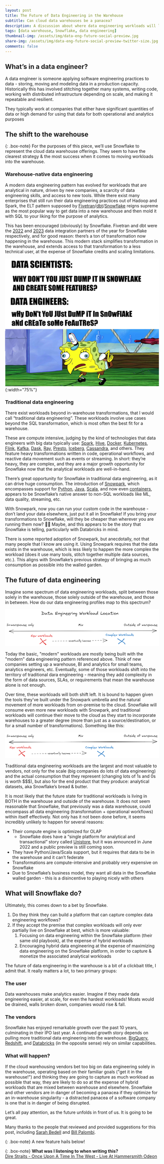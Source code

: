 ```yaml
---
layout: post
title: The Future of Data Engineering in the Warehouse
subtitle: Can cloud data warehouses be a panacea?
description: A discussion about where data engineering workloads will live in the future.
tags: [data warehouse, Snowflake, data engineering]
thumbnail-img: /assets/img/data-eng-future-social-preview.jpg
share-img: /assets/img/data-eng-future-social-preview-twitter-size.jpg
comments: false
---
```

## What’s in a data engineer?

A data engineer is someone applying software engineering practices to data - storing, moving and modeling data in a production capacity. Historically this has involved stitching together many systems, writing code, working with distributed infrastructure depending on scale, and making it repeatable and resilient.

They typically work at companies that either have significant quantities of data or high demand for using that data for both operational and analytics purposes

## The shift to the warehouse

{: .box-note}
For the purposes of this piece, we’ll use Snowflake to represent the cloud data warehouse offerings. They seem to have the clearest strategy & the most success when it comes to moving workloads into the warehouse.

### **Warehouse-native data engineering**

A modern data engineering pattern has evolved for workloads that are analytical in nature, driven by new companies, a scarcity of data engineering skills, and access to new tools. While there exist many enterprises that still run their data engineering practices out of Hadoop and Spark, the ELT pattern supposed by [Fivetran](https://www.fivetran.com/)/[dbt](https://www.getdbt.com/)/[Snowflake](https://www.snowflake.com/en/) reigns supreme as the most popular way to get data into a new warehouse and then mold it with SQL to your liking for the purpose of analytics.

This has been encouraged (obviously) by Snowflake. Fivetran and dbt were the [2022](https://www.fivetran.com/press/fivetran-named-snowflake-data-integration-partner-of-the-year-adds-new-product-capabilities-extends-enterprise-customer-growth) and [2023](https://www.prnewswire.com/news-releases/dbt-labs-named-snowflake-data-integration-partner-of-the-year-301864344.html) data integration partners of the year for Snowflake respectively, and for good reason: there’s a ton of transformation now happening in the warehouse. This modern stack simplifies transformation in the warehouse, and extends access to that transformation to a less technical user, at the expense of Snowflake credits and scaling limitations. 

![Spongebob Data Engineering meme](/assets/img/data-eng-future-social-preview.jpg){:width="75%"}

### **Traditional data engineering**

There exist workloads beyond in-warehouse transformations, that I would call “traditional data engineering”. These workloads involve use cases beyond the SQL transformation, which is most often the best fit for a warehouse. 

These are compute intensive, judging by the kind of technologies that data engineers with big data typically use: [Spark](https://spark.apache.org/), [Hive](https://hive.apache.org/), [Docker](https://www.docker.com/), [Kubernetes](https://kubernetes.io/), [Flink](https://flink.apache.org/), [Kafka](https://kafka.apache.org/), [Dask](https://www.dask.org/), [Ray](https://www.ray.io/), [Presto](http://prestodb.github.io/), [Iceberg](https://iceberg.apache.org/), [Cassandra](https://cassandra.apache.org/_/index.html), and others. They feature heavy transformations written in code, operational workflows, and reactive data movement such as events or streaming. In short: they’re heavy, they are complex, and they are a major growth opportunity for Snowflake now that the analytical workloads are well-in-hand.

There’s great opportunity for Snowflake in traditional data engineering, as it can drive huge consumption. The introduction of [Snowpark](https://docs.snowflake.com/en/developer-guide/snowpark/index), which encompasses support for [Python](https://docs.snowflake.com/en/developer-guide/snowpark/python/index), [Java](https://docs.snowflake.com/en/developer-guide/snowpark/java/index), [Scala](https://docs.snowflake.com/en/developer-guide/snowpark/scala/index), and now even [containers](https://medium.com/snowflake/snowpark-container-services-a-tech-primer-99ff2ca8e741), appears to be Snowflake’s native answer to non-SQL workloads like ML, data quality, streaming, etc. 

With Snowpark, now you can run your custom code in the warehouse - don’t land your data elsewhere, just put it all in Snowflake! If you bring your transformations to Snowflake, will they be cheaper than wherever you are running them now? 🤷🏼 Maybe, and this appears to be the story that Snowflake is telling, particularly with Databricks in mind.

There is some reported adoption of Snowpark, but anecdotally, not that many people that I know are using it. Using Snowpark requires that the data exists in the warehouse, which is less likely to happen the more complex the workload (does it use many tools, stitch together multiple data sources, etc.). This aligns with Snowflake’s previous strategy of bringing as much consumption as possible into the walled garden.

## The future of data engineering

Imagine some spectrum of data engineering workloads, split between those solely in the warehouse, those solely outside of the warehouse, and those in between. How do our data engineering profiles map to this spectrum?

![Current Data Engineering Spectrum](/assets/img/data-eng-spectrum-current.png)

Today the basic, "modern" workloads are mostly being built with the "modern" data engineering pattern referenced above. Think of new companies setting up a warehouse, BI and analytics for small teams, analytics engineers, etc. Eventually, some of those workloads shift into the territory of traditional dara engineering - meaning they add complexity in the form of data sources, SLAs, or requirements that mean the warehouse alone is not enough.

Over time, these workloads will both shift left. It is bound to happen given the tools they've built under the Snowpark umbrella and the natural movement of more workloads from on-premise to the cloud. Snowflake will consume even more new workloads with Snowpark, and traditional workloads will continue their move to the cloud as they start to incorporate warehouses to a greater degree (more than just as a source/destination, or for a small number of transformations). Something like this:

![Future Data Engineering Spectrumd](/assets/img/data-eng-spectrum-future.png)

Traditional data engineering workloads are the largest and most valuable to vendors, not only for the scale (big companies do lots of data engineering) and the actual consumption that they represent (changing lots of 1s and 0s is worth $$$), but also for the end product that they produce: analytical datasets, aka Snowflake’s bread & butter. 

It is most likely that the future state for traditional workloads is living in BOTH in the warehouse and outside of the warehouse. It does not seem reasonable that Snowflake, that previously was a data warehouse, could encompass all data engineering (transformation + operational workflows) within itself effectively. Not only has it not been done before, it seems incredibly unlikely to happen for several reasons:

- Their compute engine is optimized for OLAP
    - Snowflake does have a “single platform for analytical and transactional” story called [Unistore](https://www.snowflake.com/en/data-cloud/workloads/unistore/), but it was announced in June 2022 and a public preview is still coming soon.
- They have Python/Java/Scala support, but it requires that data to be in the warehouse and it can’t federate
- Transformations are compute-intensive and probably very expensive on Snowflake
- Due to Snowflake’s business model, they want all data in the Snowflake walled garden - this is a disincentive to playing nicely with others

## What will Snowflake do?

Ultimately, this comes down to a bet by Snowflake.

1. Do they think they can build a platform that can capture complex data engineering workflows?
2. If they accept the premise that complex workloads will only ever partially live on Snowflake at best, which is more valuable:
    1. Focusing on data engineering within the Snowflake platform (their same old playbook), at the expense of hybrid workloads
    2. Encouraging hybrid data engineering at the expense of maximizing data engineering on the Snowflake platform, in order to capture & monetize the associated analytical workloads

The future of data engineering in the warehouse is a bit of a clickbait title, I admit that. It really matters a lot, to two primary groups:

### The user

Data warehouses make analytics easier. Imagine if they made data engineering easier, at scale, for even the hardest workloads! Moats would be drained, walls broken down, companies would rise & fall.

### The vendors

Snowflake has enjoyed remarkable growth over the past 10 years, culminating in their IPO last year. A continued growth story depends on pulling more traditional data engineering into the warehouse. [BigQuery](https://cloud.google.com/bigquery), [Redshift](https://aws.amazon.com/redshift/), and [Databricks](https://www.databricks.com/) (in the opposite sense) rely on similar capabilities.

### What will happen?

If the cloud warehousing vendors bet too big on data engineering solely in the warehouse, operating based on their familiar goals ("get it in the warehouse!") and thinking they are going to capture as much workload as possible that way, they are likely to do so at the expense of hybrid workloads that are mixed between warehouse and elsewhere. Snowflake and other vendors are in danger of becoming a panacea if they optimize for an in-warehouse singularity - a distracted panacea of a software company is one that is in danger of being disrupted. 

Let’s all pay attention, as the future unfolds in front of us. It is going to be great.

Many thanks to the people that reviewed and provided suggestions for this post, including [Sarah Bedell](https://twitter.com/sarahmk125) and [Bill Palombi](http://palom.bi/).

{: .box-note}
A new feature hails below!

{: .box-note}
**What was I listening to when writing this?**
<br>
[Dire Straits - Once Upon A Time In The West - Live At Hammersmith Odeon](https://www.youtube.com/watch?v=LG9RQS76zGc)

